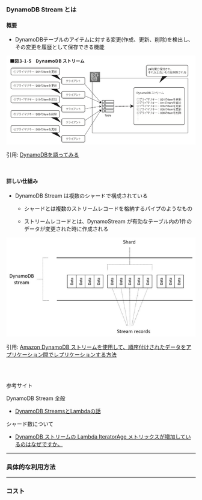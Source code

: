 ### DynamoDB Stream とは

#### 概要

- DynamoDBテーブルのアイテムに対する変更(作成、更新、削除)を検出し、その変更を履歴として保存できる機能

<img src="./img/DynamoDB-Stream_1.png" />

引用: [DynamoDBを語ってみる](https://tech.nri-net.com/entry/talk_about_dynamodb)

<br>

#### 詳しい仕組み

- DynamoDB Stream は複数のシャードで構成されている
    - シャードとは複数のストリームレコードを格納するパイプのようなもの

    - ストリームレコードとは、DynamoStream が有効なテーブル内の1件のデータが変更された時に作成される

<img src="./img/DynamoDB-Stream_2.jpg" />

引用: [Amazon DynamoDB ストリームを使用して、順序付けされたデータをアプリケーション間でレプリケーションする方法](https://aws.amazon.com/jp/blogs/news/how-to-perform-ordered-data-replication-between-applications-by-using-amazon-dynamodb-streams/)

<br>
<br>

参考サイト

DynamoDB Stream 全般

- [DynamoDB StreamsとLambdaの話](https://qiita.com/bassaaaaa/items/7477420641080f922a59)

シャード数について

- [DynamoDB ストリームの Lambda IteratorAge メトリックスが増加しているのはなぜですか。](https://repost.aws/ja/knowledge-center/dynamodb-lambda-iteratorage#)

---

### 具体的な利用方法

---

### コスト